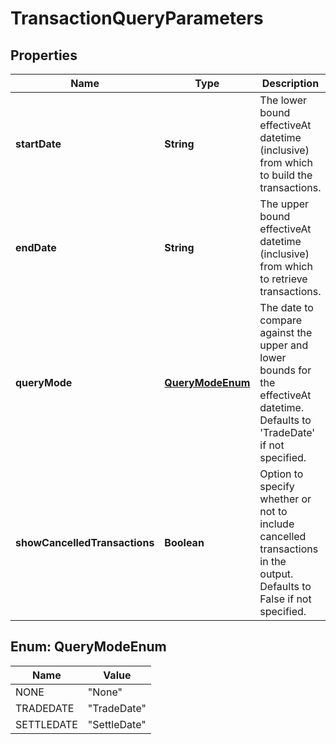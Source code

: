 

# TransactionQueryParameters

## Properties

Name | Type | Description | Notes
------------ | ------------- | ------------- | -------------
**startDate** | **String** | The lower bound effectiveAt datetime (inclusive) from which to build the transactions. | 
**endDate** | **String** | The upper bound effectiveAt datetime (inclusive) from which to retrieve transactions. | 
**queryMode** | [**QueryModeEnum**](#QueryModeEnum) | The date to compare against the upper and lower bounds for the effectiveAt datetime. Defaults to &#39;TradeDate&#39; if not specified. |  [optional]
**showCancelledTransactions** | **Boolean** | Option to specify whether or not to include cancelled transactions in the output. Defaults to False if not specified. |  [optional]



## Enum: QueryModeEnum

Name | Value
---- | -----
NONE | &quot;None&quot;
TRADEDATE | &quot;TradeDate&quot;
SETTLEDATE | &quot;SettleDate&quot;



